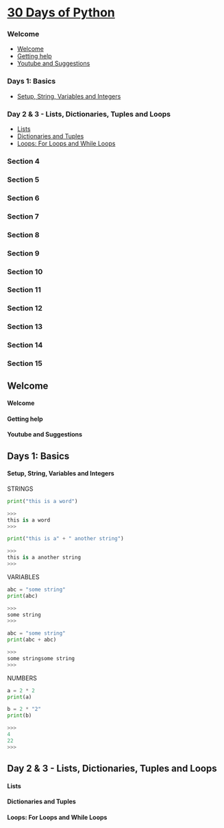 
[30 Days of Python](https://www.udemy.com/30-days-of-python/learn/v4/content)
======

### Welcome
  * <a href='#1'>Welcome</a>
  * <a href='#2'>Getting help</a>
  * <a href='#3'>Youtube and Suggestions</a>

### Days 1: Basics
  * <a href='#4'>Setup, String, Variables and Integers</a>

### Day 2 & 3 - Lists, Dictionaries, Tuples and Loops
  * <a href='#5'>Lists</a>
  * <a href='#6'>Dictionaries and Tuples</a>
  * <a href='#7'>Loops: For Loops and While Loops</a>

### Section 4

### Section 5

### Section 6

### Section 7

### Section 8

### Section 9

### Section 10

### Section 11

### Section 12

### Section 13

### Section 14

### Section 15

Welcome
------

#### <h4 id='1'>Welcome</h4>

#### <h4 id='2'>Getting help</h4>

#### <h4 id='3'>Youtube and Suggestions</h4>

Days 1: Basics
------

#### <h4 id='4'>Setup, String, Variables and Integers</h4>

STRINGS

```python
print("this is a word")

>>>
this is a word
>>>
```

```python
print("this is a" + " another string")

>>>
this is a another string
>>>
```

VARIABLES

```python
abc = "some string"
print(abc)

>>>
some string
>>>
```

```python
abc = "some string"
print(abc + abc)

>>>
some stringsome string
>>>
```

NUMBERS

```python
a = 2 * 2
print(a)

b = 2 * "2"
print(b)

>>>
4
22
>>>
```

Day 2 & 3 - Lists, Dictionaries, Tuples and Loops
------

#### <h4 id='5'>Lists</h4>

#### <h4 id='6'>Dictionaries and Tuples</h4>

#### <h4 id='7'>Loops: For Loops and While Loops</h4>
